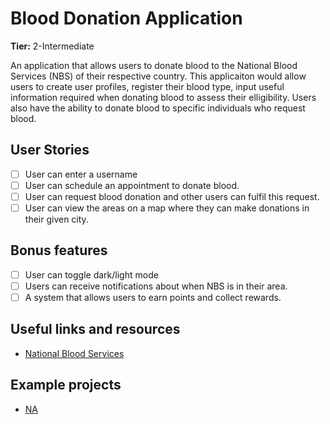 # Blood Donation Application

**Tier:** 2-Intermediate

An application that allows users to donate blood to the National Blood Services (NBS) of their respective country. This applicaiton would allow users
to create user profiles, register their blood type, input useful information required when donating blood to assess their elligibility. Users also
have the ability to donate blood to specific individuals who request blood.


## User Stories

-   [ ] User can enter a username
-   [ ] User can schedule an appointment to donate blood.
-   [ ] User can request blood donation and other users can fulfil this request.
-   [ ] User can view the areas on a map where they can make donations in their given city.

## Bonus features
-  [ ] User can toggle dark/light mode
-  [ ] Users can receive notifications about when NBS is in their area.
-  [ ] A system that allows users to earn points and collect rewards.

## Useful links and resources

- [National Blood Services](https://www.blood.gov.au/)

## Example projects

- [NA]()
